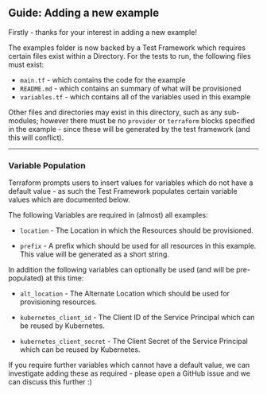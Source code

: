 ## Guide: Adding a new example

Firstly - thanks for your interest in adding a new example!

The examples folder is now backed by a Test Framework which requires certain files exist within a Directory. For the tests to run, the following files must exist:

* `main.tf` - which contains the code for the example
* `README.md` - which contains an summary of what will be provisioned
* `variables.tf` - which contains all of the variables used in this example

Other files and directories may exist in this directory, such as any sub-modules; however there must be no `provider` or `terraform` blocks specified in the example - since these will be generated by the test framework (and this will conflict).

---

### Variable Population

Terraform prompts users to insert values for variables which do not have a default value - as such the Test Framework populates certain variable values which are documented below.

The following Variables are required in (almost) all examples:

* `location` - The Location in which the Resources should be provisioned.

* `prefix` - A prefix which should be used for all resources in this example. This value will be generated as a short string.

In addition the following variables can optionally be used (and will be pre-populated) at this time:

* `alt_location` - The Alternate Location which should be used for provisioning resources.

* `kubernetes_client_id` - The Client ID of the Service Principal which can be reused by Kubernetes.

* `kubernetes_client_secret` - The Client Secret of the Service Principal which can be reused by Kubernetes.

If you require further variables which cannot have a default value, we can investigate adding these as required - please open a GitHub issue and we can discuss this further :)
